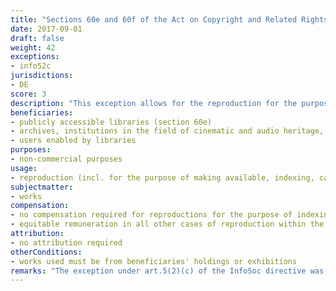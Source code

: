 ```yaml
---
title: "Sections 60e and 60f of the Act on Copyright and Related Rights (UrhG)"
date: 2017-09-01
draft: false
weight: 42
exceptions:
- info52c
jurisdictions:
- DE
score: 3
description: "This exception allows for the reproduction for the purpose of making available, indexing, cataloguing, preservation and restoration, including more than once and with technically required alterations, by publicly accessible libraries (section 60e), as well as archives, institutions in the field of cinematic and audio heritage, publicly accessible museums and educational establishments, which neither directly nor indirectly serve commercial purposes (section 60f), of works from their holdings or exhibitions. Libraries may also enable users, for non-commercial purposes, to reproduce up to 10 per cent of a work per session and to make reproductions of isolated illustrations, articles from the same professional or scientific journal, other small-scale works and out-of-commerce works. Rightholders may not invoke agreements which restrict or prohibit uses permitted in accordance with the exception to the detriment of beneficiaries." 
beneficiaries:
- publicly accessible libraries (section 60e)
- archives, institutions in the field of cinematic and audio heritage, publicly accessible museums and educational establishments, which neither directly nor indirectly serve commercial purposes (section 60e)
- users enabled by libraries
purposes: 
- non-commercial purposes
usage:
- reproduction (incl. for the purpose of making available, indexing, cataloguing, preservation and restoration, including more than once and with technically required alterations, distribution etc.)
subjectmatter:
- works
compensation:
- no compensation required for reproductions for the purpose of indexing, cataloguing, preservation and restoration in accordance with section 60e (1) and section 60f (1)
- equitable remuneration in all other cases of reproduction within the scope of the exception
attribution: 
- no attribution required
otherConditions: 
- works used must be from beneficiaries' holdings or exhibitions
remarks: "The exception under art.5(2)(c) of the InfoSoc directive was explicitly implemented in 2017. Before that the reproduction by libraries was to an extent covered by the CJEU interpretation of the limitation as applicable even without transposition into national law, being an ‘ancillary right of digitisation’ for the purpose of making available on dedicated terminals by libraries under art. 5(2)(n) - a result of the German referral in Ulmer (Case C-117/13). In addition, copying made by CHIs for private users' benefit could fall under the private use exception as per Section 53, para 1, second sentence of the Act on Copyright and Related Rights (UrhG), per which copies may be made by 'third parties' on behalf of physical persons when the copying is non-remunerated or by ways of reprography."
---
```

